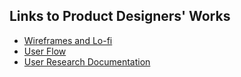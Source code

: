 ## Links to Product Designers' Works

- [Wireframes and Lo-fi](https://www.figma.com/file/Uujc2NV7Sx6qOsWX9JYl0v/My_CMS-Proj?node-id=0%3A1)
- [User Flow](https://www.figma.com/file/SOTTXZ59bBFwJsuyqFd5e2/Untitled?node-id=0%3A1)
- [User Research Documentation](https://docs.google.com/document/d/1LXYmLkyfQjnbc_wZpaWx21uFpqvd_PCEDZvyHMIDUlI/edit?usp=sharing)
